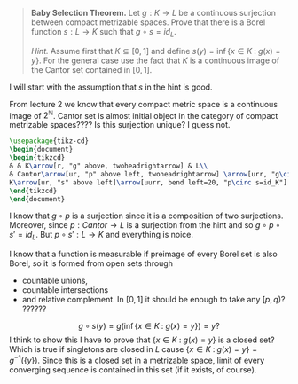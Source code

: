 > **Baby Selection Theorem.** Let $g:K\to L$ be a continuous surjection between compact metrizable spaces. Prove that there is a Borel function $s:L\to K$ such that $g\circ s=id_L$. 
> 
> *Hint.* Assume first that $K\subseteq[0,1]$ and define $s(y)=\inf\{x\in K\;:\;g(x)=y\}$. For the general case use the fact that $K$ is a continuous image of the Cantor set contained in $[0,1]$.

I will start with the assumption that $s$ in the hint is good.

From lecture 2 we know that every compact metric space is a continuous image of $2^{\mathbb{N}}$.  Cantor set is almost initial object in the category of compact metrizable spaces???? Is this surjection unique? I guess not.

```tikz
\usepackage{tikz-cd}
\begin{document}
\begin{tikzcd}
& & K\arrow[r, "g" above, twoheadrightarrow] & L\\ 
& Cantor\arrow[ur, "p" above left, twoheadrightarrow] \arrow[urr, "g\circ p" below right, twoheadrightarrow] \\
K\arrow[ur, "s" above left]\arrow[uurr, bend left=20, "p\circ s=id_K"] & L\arrow[u, "s'" right]
\end{tikzcd}
\end{document}
```
I know that $g\circ p$ is a surjection since it is a composition of two surjections. Moreover, since $p:Cantor\to L$ is a surjection from the hint and so $g\circ p\circ s'=id_L$. But $p\circ s':L\to K$ and everything is noice.

I know that a function is measurable if preimage of every Borel set is also Borel, so it is formed from open sets through 
- countable unions, 
- countable intersections 
- and relative complement.
In $[0,1]$ it should be enough to take any $[p, q)$?  ??????

$$g\circ s(y)=g(\inf\{x\in K\;:\;g(x)=y\})=y?$$
I think to show this I have to prove that $\{x\in K\;:\;g(x)=y\}$ is a closed set? Which is true if singletons are closed in $L$ cause $\{x\in K\;:\;g(x)=y\}=g^{-1}(\{y\})$. Since this is a closed set in a metrizable space, limit of every converging sequence is contained in this set (if it exists, of course).

